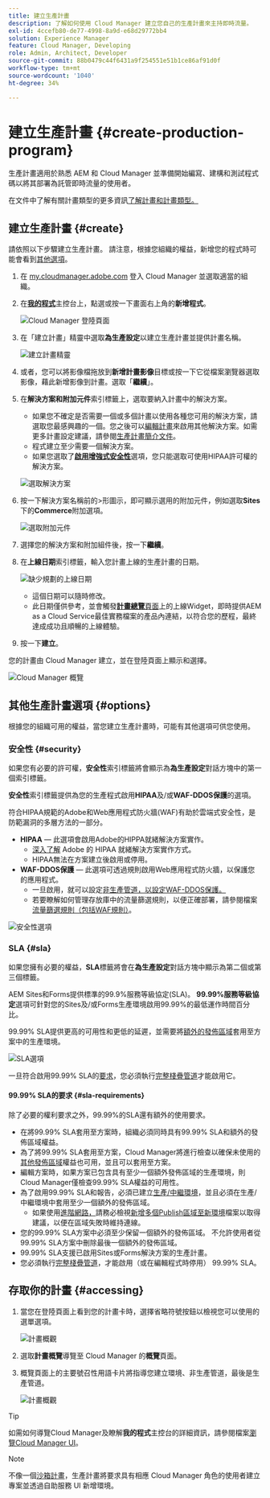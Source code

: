 ```yaml
---
title: 建立生產計畫
description: 了解如何使用 Cloud Manager 建立您自己的生產計畫來主持即時流量。
exl-id: 4ccefb80-de77-4998-8a9d-e68d29772bb4
solution: Experience Manager
feature: Cloud Manager, Developing
role: Admin, Architect, Developer
source-git-commit: 88b0479c44f6431a9f254551e51b1ce86af91d0f
workflow-type: tm+mt
source-wordcount: '1040'
ht-degree: 34%

---
```



# 建立生產計畫 {#create-production-program}

生產計畫適用於熟悉 AEM 和 Cloud Manager 並準備開始編寫、建構和測試程式碼以將其部署為託管即時流量的使用者。

在文件中了解有關計畫類型的更多資訊[了解計畫和計畫類型。](program-types.md)

## 建立生產計畫 {#create}

請依照以下步驟建立生產計畫。 請注意，根據您組織的權益，新增您的程式時可能會看到[其他選項](#options)。

1. 在 [my.cloudmanager.adobe.com](https://my.cloudmanager.adobe.com/) 登入 Cloud Manager 並選取適當的組織。

1. 在&#x200B;**[我的程式](/help/implementing/cloud-manager/navigation.md#my-programs)**&#x200B;主控台上，點選或按一下畫面右上角的&#x200B;**新增程式**。

   ![Cloud Manager 登陸頁面](assets/log-in.png)

1. 在「建立計畫」精靈中選取&#x200B;**為生產設定**&#x200B;以建立生產計畫並提供計畫名稱。

   ![建立計畫精靈](assets/create-production-program.png)

1. 或者，您可以將影像檔拖放到&#x200B;**新增計畫影像**&#x200B;目標或按一下它從檔案瀏覽器選取影像，藉此新增影像到計畫。選取「**繼續**」。

1. 在&#x200B;**解決方案和附加元件**&#x200B;索引標籤上，選取要納入計畫中的解決方案。

   * 如果您不確定是否需要一個或多個計畫以使用各種您可用的解決方案，請選取您最感興趣的一個。您之後可以[編輯計畫](/help/implementing/cloud-manager/getting-access-to-aem-in-cloud/editing-programs.md)來啟用其他解決方案。如需更多計畫設定建議，請參閱[生產計畫簡介文件](/help/implementing/cloud-manager/getting-access-to-aem-in-cloud/introduction-production-programs.md)。
   * 程式建立至少需要一個解決方案。
   * 如果您選取了&#x200B;**[啟用增強式安全性](#security)**&#x200B;選項，您只能選取可使用HIPAA許可權的解決方案。

   ![選取解決方案](assets/setup-prod-select.png)

1. 按一下解決方案名稱前的>形圖示，即可顯示選用的附加元件，例如選取&#x200B;**Sites**&#x200B;下的&#x200B;**Commerce**&#x200B;附加選項。

   ![選取附加元件](assets/setup-prod-commerce.png)

1. 選擇您的解決方案和附加組件後，按一下&#x200B;**繼續**。

1. 在&#x200B;**上線日期**&#x200B;索引標籤，輸入您計畫上線的生產計畫的日期。

   ![缺少規劃的上線日期](assets/set-up-go-live.png)

   * 這個日期可以隨時修改。
   * 此日期僅供參考，並會觸發&#x200B;[**計畫總覽**&#x200B;頁面](/help/implementing/cloud-manager/getting-access-to-aem-in-cloud/editing-programs.md#program-overview)上的上線Widget，即時提供AEM as a Cloud Service最佳實務檔案的產品內連結，以符合您的歷程，最終達成成功且順暢的上線體驗。

1. 按一下&#x200B;**建立**。

您的計畫由 Cloud Manager 建立，並在登陸頁面上顯示和選擇。

![Cloud Manager 概覽](assets/navigate-cm.png)

## 其他生產計畫選項 {#options}

根據您的組織可用的權益，當您建立生產計畫時，可能有其他選項可供您使用。

### 安全性 {#security}

如果您有必要的許可權，**安全性**&#x200B;索引標籤將會顯示為&#x200B;**為生產設定**&#x200B;對話方塊中的第一個索引標籤。

**安全性**&#x200B;索引標籤提供為您的生產程式啟用&#x200B;**HIPAA**&#x200B;及/或&#x200B;**WAF-DDOS保護**&#x200B;的選項。

符合HIPAA規範的Adobe和Web應用程式防火牆(WAF)有助於雲端式安全性，是防範漏洞的多層方法的一部分。

* **HIPAA** — 此選項會啟用Adobe的HIPPA就緒解決方案實作。
   * [深入了解](https://www.adobe.com/go/hipaa-ready_tw) Adobe 的 HIPAA 就緒解決方案實作方式。
   * HIPAA無法在方案建立後啟用或停用。
* **WAF-DDOS保護** — 此選項可透過規則啟用Web應用程式防火牆，以保護您的應用程式。
   * 一旦啟用，就可以設定[非生產管道，以設定WAF-DDOS保護。](/help/implementing/cloud-manager/configuring-pipelines/configuring-non-production-pipelines.md)
   * 若要瞭解如何管理存放庫中的流量篩選規則，以便正確部署，請參閱檔案[流量篩選規則（包括WAF規則）](/help/security/traffic-filter-rules-including-waf.md)。

![安全性選項](assets/create-production-program-security.png)

### SLA {#sla}

如果您擁有必要的權益，**SLA**&#x200B;標籤將會在&#x200B;**為生產設定**&#x200B;對話方塊中顯示為第二個或第三個標籤。

AEM Sites和Forms提供標準的99.9%服務等級協定(SLA)。 **99.99%服務等級協定**&#x200B;選項可針對您的Sites及/或Forms生產環境啟用99.99%的最低運作時間百分比。

99.99% SLA提供更高的可用性和更低的延遲，並需要將[額外的發佈區域](/help/implementing/cloud-manager/manage-environments.md#multiple-regions)套用至方案中的生產環境。

![SLA選項](assets/create-production-program-sla.png)

一旦符合啟用99.99% SLA的[要求](#sla-requirements)，您必須執行[完整棧疊管道](/help/implementing/cloud-manager/configuring-pipelines/configuring-production-pipelines.md)才能啟用它。

#### 99.99% SLA的要求 {#sla-requirements}

除了必要的權利要求之外，99.99%的SLA還有額外的使用要求。

* 在將99.99% SLA套用至方案時，組織必須同時具有99.99% SLA和額外的發佈區域權益。
* 為了將99.99% SLA套用至方案，Cloud Manager將進行檢查以確保未使用的[其他發佈區域](/help/implementing/cloud-manager/manage-environments.md#multiple-regions)權益也可用，並且可以套用至方案。
* 編輯方案時，如果方案已包含具有至少一個額外發佈區域的生產環境，則Cloud Manager僅檢查99.99% SLA權益的可用性。
* 為了啟用99.99% SLA和報告，必須已建立[生產/中繼環境](/help/implementing/cloud-manager/manage-environments.md#adding-environments)，並且必須在生產/中繼環境中套用至少一個額外的發佈區域。
   * 如果使用[進階網路，](/help/security/configuring-advanced-networking.md)請務必檢視[新增多個Publish區域至新環境](/help/implementing/cloud-manager/manage-environments.md#adding-regions)檔案以取得建議，以便在區域失敗時維持連線。
* 您的99.99% SLA方案中必須至少保留一個額外的發佈區域。 不允許使用者從99.99% SLA方案中刪除最後一個額外的發佈區域。
* 99.99% SLA支援已啟用Sites或Forms解決方案的生產計畫。
* 您必須執行[完整棧疊管道](/help/implementing/cloud-manager/configuring-pipelines/configuring-production-pipelines.md)，才能啟用（或在編輯程式時停用） 99.99% SLA。

## 存取你的計畫 {#accessing}

1. 當您在登陸頁面上看到您的計畫卡時，選擇省略符號按鈕以檢視您可以使用的選單選項。

   ![計畫概觀](assets/program-overview.png)

1. 選取&#x200B;**計畫概覽**&#x200B;導覽至 Cloud Manager 的&#x200B;**概覽**&#x200B;頁面。

1. 概覽頁面上的主要號召性用語卡片將指導您建立環境、非生產管道，最後是生產管道。

   ![計畫概觀](assets/set-up-prod5.png)

>[!TIP]
>
>如需如何導覽Cloud Manager及瞭解&#x200B;**我的程式**&#x200B;主控台的詳細資訊，請參閱檔案[瀏覽Cloud Manager UI](/help/implementing/cloud-manager/navigation.md)。

>[!NOTE]
>
>不像一個[沙箱計畫](introduction-sandbox-programs.md#auto-creation)，生產計畫將要求具有相應 Cloud Manager 角色的使用者建立專案並透過自助服務 UI 新增環境。
